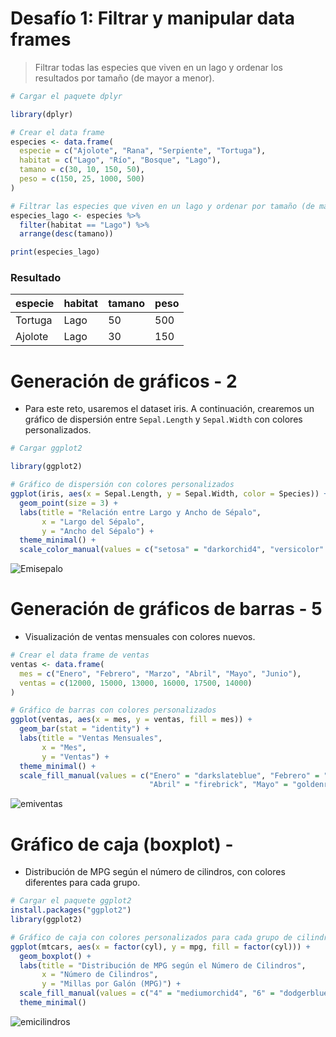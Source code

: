 
# Desafío 1: Filtrar y manipular data frames
> Filtrar todas las especies que viven en un lago y ordenar los resultados por tamaño (de mayor a menor).

```r
# Cargar el paquete dplyr

library(dplyr)

# Crear el data frame
especies <- data.frame(
  especie = c("Ajolote", "Rana", "Serpiente", "Tortuga"),
  habitat = c("Lago", "Río", "Bosque", "Lago"),
  tamano = c(30, 10, 150, 50),
  peso = c(150, 25, 1000, 500)
)

# Filtrar las especies que viven en un lago y ordenar por tamaño (de mayor a menor)
especies_lago <- especies %>%
  filter(habitat == "Lago") %>%
  arrange(desc(tamano))

print(especies_lago)
```

### Resultado

| especie | habitat | tamano | peso |
|---------|---------|--------|------|
| Tortuga | Lago    | 50     | 500  |
| Ajolote | Lago    | 30     | 150  |


# Generación de gráficos - 2
* Para este reto, usaremos el dataset iris. A continuación, crearemos un gráfico de dispersión entre `Sepal.Length` y `Sepal.Width` con colores personalizados.

```r
# Cargar ggplot2

library(ggplot2)

# Gráfico de dispersión con colores personalizados
ggplot(iris, aes(x = Sepal.Length, y = Sepal.Width, color = Species)) +
  geom_point(size = 3) +
  labs(title = "Relación entre Largo y Ancho de Sépalo",
       x = "Largo del Sépalo",
       y = "Ancho del Sépalo") +
  theme_minimal() +
  scale_color_manual(values = c("setosa" = "darkorchid4", "versicolor" = "black", "virginica" = "goldenrod2"))
```
![Emisepalo](https://github.com/user-attachments/assets/5c60349e-0c79-411d-b2c0-94696086c238)


# Generación de gráficos de barras - 5 
* Visualización de ventas mensuales con colores nuevos.

```r
# Crear el data frame de ventas
ventas <- data.frame(
  mes = c("Enero", "Febrero", "Marzo", "Abril", "Mayo", "Junio"),
  ventas = c(12000, 15000, 13000, 16000, 17500, 14000)
)

# Gráfico de barras con colores personalizados
ggplot(ventas, aes(x = mes, y = ventas, fill = mes)) +
  geom_bar(stat = "identity") +
  labs(title = "Ventas Mensuales",
       x = "Mes",
       y = "Ventas") +
  theme_minimal() +
  scale_fill_manual(values = c("Enero" = "darkslateblue", "Febrero" = "darkcyan", "Marzo" = "darkolivegreen", 
                               "Abril" = "firebrick", "Mayo" = "goldenrod", "Junio" = "steelblue"))
```
![emiventas](https://github.com/user-attachments/assets/ca855464-23c5-4dd9-82b1-53cd9d382697)


# Gráfico de caja (boxplot) - 
* Distribución de MPG según el número de cilindros, con colores diferentes para cada grupo.

```r
# Cargar el paquete ggplot2
install.packages("ggplot2")
library(ggplot2)

# Gráfico de caja con colores personalizados para cada grupo de cilindros
ggplot(mtcars, aes(x = factor(cyl), y = mpg, fill = factor(cyl))) +
  geom_boxplot() +
  labs(title = "Distribución de MPG según el Número de Cilindros",
       x = "Número de Cilindros",
       y = "Millas por Galón (MPG)") +
  scale_fill_manual(values = c("4" = "mediumorchid4", "6" = "dodgerblue4", "8" = "darkorange3")) +
  theme_minimal()
```

![emicilindros](https://github.com/user-attachments/assets/4110a95e-c450-435b-8769-f742080a48fc)
